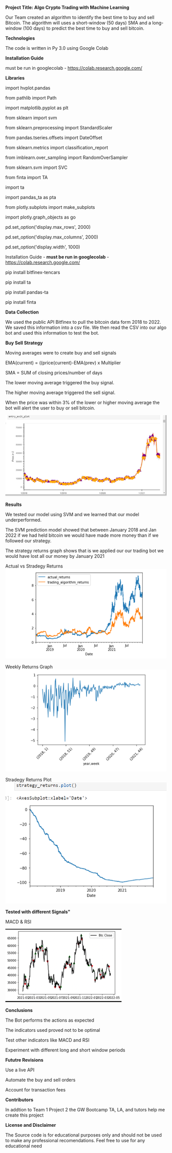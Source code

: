 **Project Title: Algo Crypto Trading with Machine Learning** 

Our Team created an algorithm to identify the best time to buy and sell Bitcoin.  The algorithm will  uses  a short-window (50 days) SMA and a long-window (100 days) to predict the best time to buy and sell bitcoin.





**Technologies** 

The code is written in Py 3.0 using Google Colab

**Installation Guide** 

must be run in googlecolab - https://colab.research.google.com/

**Libraries**

import hvplot.pandas

from pathlib import Path

import matplotlib.pyplot as plt

from sklearn import svm

from sklearn.preprocessing import StandardScaler

from pandas.tseries.offsets import DateOffset

from sklearn.metrics import classification_report

from imblearn.over_sampling import RandomOverSampler

from sklearn.svm import SVC

from finta import TA

import ta

import pandas_ta as pta

from plotly.subplots import make_subplots

import plotly.graph_objects as go

pd.set_option('display.max_rows', 2000)

pd.set_option('display.max_columns', 2000)

pd.set_option('display.width', 1000)

Installation Guide - **must be run in googlecolab** - https://colab.research.google.com/

pip install bitfinex-tencars

pip install ta

pip install pandas-ta

pip install finta 

**Data Collection** 

We used the public API Bitfinex to pull the bitcoin data form 2018 to 2022.  
We saved this information into a csv file. 
We then read the CSV into our algo bot and used this information to test the bot.

**Buy Sell Strategy** 

Moving averages were to create buy and sell signals

EMA(current) = ((price(current)-EMA(prev) x Multiplier 

SMA = SUM of closing prices/number of days

The lower moving average triggered the buy signal.

The higher moving average triggered the sell signal.

When the price  was within 3% of the lower or higher moving average the bot will alert the user to buy or sell bitcoin.

![](EntryExitplots.png)

**Results**

We tested our model using SVM and we learned that our model underperformed. 

The SVM prediction model showed that between January 2018 and  Jan 2022 if we had held bitcoin we would have made more money than if we followed our strategy.  

The strategy returns graph shows that is we applied our our trading bot we would have lost all our money by January 2021

Actual vs Stradegy Returns
![](ACTUAL_VS_STR_RETURNS.png)

Weekly Returns Graph
![](WEEKLY_RETURN_PLOT.png)

Stradegy Returns Plot 
![](STRRETURNPLOT(1).png)

**Tested with different Signals"**

MACD & RSI 

![](MACD_RSI.png)

**Conclusions**

The Bot performs the actions as expected 

The indicators used proved not to be optimal

Test other indicators like MACD and RSI

Experiment with different long and short window periods

**Fututre Revisions**

Use a live API

Automate the buy and sell orders

Account for transaction fees





**Contributors** 

In addtion to Team 1 Project 2 the GW Bootcamp TA, LA, and tutors help me create this project

**License and Disclaimer** 

The Source code is for educational purposes only and should not be used to make any professional recomendations. Feel free to use for any educational need